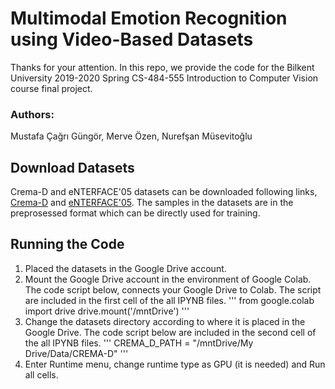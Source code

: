 # Multimodal Emotion Recognition using Video-Based Datasets
Thanks for your attention. In this repo, we provide the code for the Bilkent University 2019-2020 Spring CS-484-555 Introduction to Computer Vision course final project. 
### Authors:
Mustafa Çağrı Güngör,
Merve Özen,
Nurefşan Müsevitoğlu

## Download Datasets
Crema-D and eNTERFACE'05 datasets can be downloaded following links, [Crema-D](https://drive.google.com/drive/folders/15fLaAmJnFEaUpx0pqikQqptg5dAkT0QX?usp=sharing) and [eNTERFACE'05](https://drive.google.com/drive/folders/1PG9XDSpjduN5ygghUH078XvVoxiB2n0e?usp=sharing). The samples in the datasets are in the preprosessed format which can be directly used for training.

## Running the Code
1. Placed the datasets in the Google Drive account.
2. Mount the Google Drive account in the environment of Google Colab. The code script below, connects your Google Drive to Colab. The script are included in the first cell of the all IPYNB files.
'''
from google.colab import drive 
drive.mount('/mntDrive')
'''
3. Change the datasets directory according to where it is placed in the Google Drive. The code script below are included in the second cell of the all IPYNB files. 
'''
CREMA_D_PATH = "/mntDrive/My Drive/Data/CREMA-D"
'''
4. Enter Runtime menu, change runtime type as GPU (it is needed) and Run all cells.
